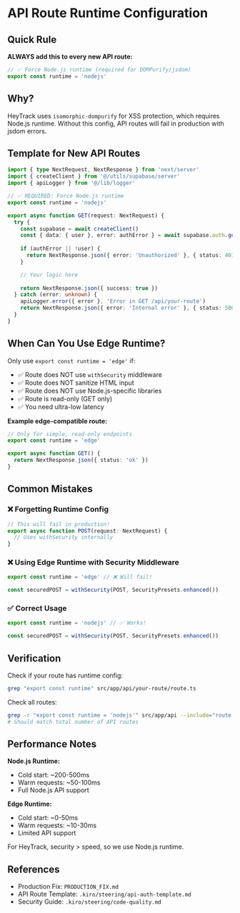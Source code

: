 # API Route Runtime Configuration

## Quick Rule

**ALWAYS add this to every new API route:**

```typescript
// ✅ Force Node.js runtime (required for DOMPurify/jsdom)
export const runtime = 'nodejs'
```

## Why?

HeyTrack uses `isomorphic-dompurify` for XSS protection, which requires Node.js runtime. Without this config, API routes will fail in production with jsdom errors.

## Template for New API Routes

```typescript
import { type NextRequest, NextResponse } from 'next/server'
import { createClient } from '@/utils/supabase/server'
import { apiLogger } from '@/lib/logger'

// ✅ REQUIRED: Force Node.js runtime
export const runtime = 'nodejs'

export async function GET(request: NextRequest) {
  try {
    const supabase = await createClient()
    const { data: { user }, error: authError } = await supabase.auth.getUser()
    
    if (authError || !user) {
      return NextResponse.json({ error: 'Unauthorized' }, { status: 401 })
    }

    // Your logic here
    
    return NextResponse.json({ success: true })
  } catch (error: unknown) {
    apiLogger.error({ error }, 'Error in GET /api/your-route')
    return NextResponse.json({ error: 'Internal error' }, { status: 500 })
  }
}
```

## When Can You Use Edge Runtime?

Only use `export const runtime = 'edge'` if:
- ✅ Route does NOT use `withSecurity` middleware
- ✅ Route does NOT sanitize HTML input
- ✅ Route does NOT use Node.js-specific libraries
- ✅ Route is read-only (GET only)
- ✅ You need ultra-low latency

**Example edge-compatible route:**
```typescript
// Only for simple, read-only endpoints
export const runtime = 'edge'

export async function GET() {
  return NextResponse.json({ status: 'ok' })
}
```

## Common Mistakes

### ❌ Forgetting Runtime Config
```typescript
// This will fail in production!
export async function POST(request: NextRequest) {
  // Uses withSecurity internally
}
```

### ❌ Using Edge Runtime with Security Middleware
```typescript
export const runtime = 'edge' // ❌ Will fail!

const securedPOST = withSecurity(POST, SecurityPresets.enhanced())
```

### ✅ Correct Usage
```typescript
export const runtime = 'nodejs' // ✅ Works!

const securedPOST = withSecurity(POST, SecurityPresets.enhanced())
```

## Verification

Check if your route has runtime config:
```bash
grep "export const runtime" src/app/api/your-route/route.ts
```

Check all routes:
```bash
grep -r "export const runtime = 'nodejs'" src/app/api --include="route.ts" | wc -l
# Should match total number of API routes
```

## Performance Notes

**Node.js Runtime:**
- Cold start: ~200-500ms
- Warm requests: ~50-100ms
- Full Node.js API support

**Edge Runtime:**
- Cold start: ~0-50ms
- Warm requests: ~10-30ms
- Limited API support

For HeyTrack, security > speed, so we use Node.js runtime.

## References

- Production Fix: `PRODUCTION_FIX.md`
- API Route Template: `.kiro/steering/api-auth-template.md`
- Security Guide: `.kiro/steering/code-quality.md`
